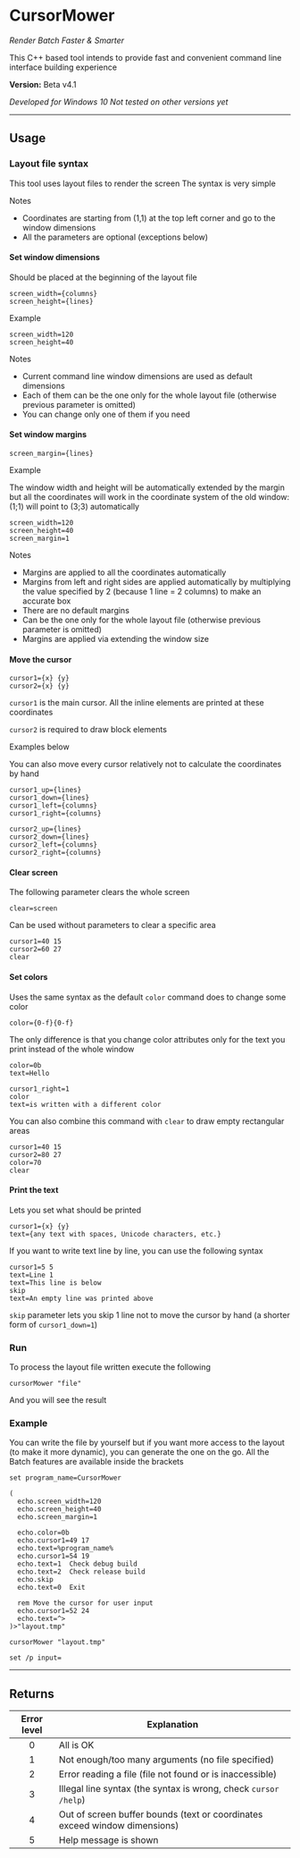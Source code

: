 # CursorMower

*Render Batch Faster & Smarter*

This C++ based tool intends to provide fast and convenient command line interface building experience

**Version:** Beta v4.1

*Developed for Windows 10*
*Not tested on other versions yet*

---

## Usage

### Layout file syntax

This tool uses layout files to render the screen
The syntax is very simple

Notes

- Coordinates are starting from (1,1) at the top left corner and go to the window dimensions
- All the parameters are optional (exceptions below)

#### Set window dimensions

Should be placed at the beginning of the layout file

```batch
screen_width={columns}
screen_height={lines}
```

Example

```batch
screen_width=120
screen_height=40
```

Notes

- Current command line window dimensions are used as default dimensions
- Each of them can be the one only for the whole layout file (otherwise previous parameter is omitted)
- You can change only one of them if you need

#### Set window margins

```batch
screen_margin={lines}
```

Example

The window width and height will be automatically extended by the margin but all the coordinates will work in the coordinate system of the old window: (1;1) will point to (3;3) automatically

```batch
screen_width=120
screen_height=40
screen_margin=1
```

Notes

- Margins are applied to all the coordinates automatically
- Margins from left and right sides are applied automatically by multiplying the value specified by 2 (because 1 line = 2 columns) to make an accurate box
- There are no default margins
- Can be the one only for the whole layout file (otherwise previous parameter is omitted)
- Margins are applied via extending the window size

#### Move the cursor

```batch
cursor1={x} {y}
cursor2={x} {y}
```

`cursor1` is the main cursor. All the inline elements are printed at these coordinates

`cursor2` is required to draw block elements

Examples below

You can also move every cursor relatively not to calculate the coordinates by hand

```batch
cursor1_up={lines}
cursor1_down={lines}
cursor1_left={columns}
cursor1_right={columns}

cursor2_up={lines}
cursor2_down={lines}
cursor2_left={columns}
cursor2_right={columns}
```

#### Clear screen

The following parameter clears the whole screen

```batch
clear=screen
```

Can be used without parameters to clear a specific area

```batch
cursor1=40 15
cursor2=60 27
clear
```

#### Set colors

Uses the same syntax as the default `color` command does to change some color

```batch
color={0-f}{0-f}
```

The only difference is that you change color attributes only for the text you print instead of the whole window

```batch
color=0b
text=Hello

cursor1_right=1
color
text=is written with a different color
```

You can also combine this command with `clear` to draw empty rectangular areas

```batch
cursor1=40 15
cursor2=80 27
color=70
clear
```

#### Print the text

Lets you set what should be printed

```batch
cursor1={x} {y}
text={any text with spaces, Unicode characters, etc.}
```

If you want to write text line by line, you can use the following syntax

```batch
cursor1=5 5
text=Line 1
text=This line is below
skip
text=An empty line was printed above
```

`skip` parameter lets you skip 1 line not to move the cursor by hand (a shorter form of `cursor1_down=1`)

### Run

To process the layout file written execute the following

```batch
cursorMower "file"
```

And you will see the result

### Example

You can write the file by yourself but if you want more access to the layout (to make it more dynamic), you can generate the one on the go. All the Batch features are available inside the brackets

```batch
set program_name=CursorMower

(
  echo.screen_width=120
  echo.screen_height=40
  echo.screen_margin=1

  echo.color=0b
  echo.cursor1=49 17
  echo.text=%program_name%
  echo.cursor1=54 19
  echo.text=1  Check debug build
  echo.text=2  Check release build
  echo.skip
  echo.text=0  Exit

  rem Move the cursor for user input
  echo.cursor1=52 24
  echo.text=^> 
)>"layout.tmp"

cursorMower "layout.tmp"

set /p input=
```

---

## Returns

| Error level | Explanation                                                                |
|:-----------:| -------------------------------------------------------------------------- |
|      0      | All is OK                                                                  |
|      1      | Not enough/too many arguments (no file specified)                          |
|      2      | Error reading a file (file not found or is inaccessible)                   |
|      3      | Illegal line syntax (the syntax is wrong, check `cursor /help`)            |
|      4      | Out of screen buffer bounds (text or coordinates exceed window dimensions) |
|      5      | Help message is shown                                                      |